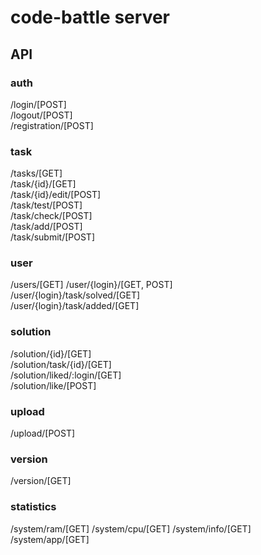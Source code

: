 # code-battle server

## API

### auth
/login/[POST]  
/logout/[POST]  
/registration/[POST]  

### task
/tasks/[GET]  
/task/{id}/[GET]  
/task/{id}/edit/[POST]  
/task/test/[POST]  
/task/check/[POST]  
/task/add/[POST]  
/task/submit/[POST]  

### user
/users/[GET]
/user/{login}/[GET, POST]  
/user/{login}/task/solved/[GET]  
/user/{login}/task/added/[GET]  

### solution
/solution/{id}/[GET]  
/solution/task/{id}/[GET]  
/solution/liked/:login/[GET]  
/solution/like/[POST]  

### upload
/upload/[POST]  

### version
/version/[GET]

### statistics
/system/ram/[GET]
/system/cpu/[GET]
/system/info/[GET]
/system/app/[GET]